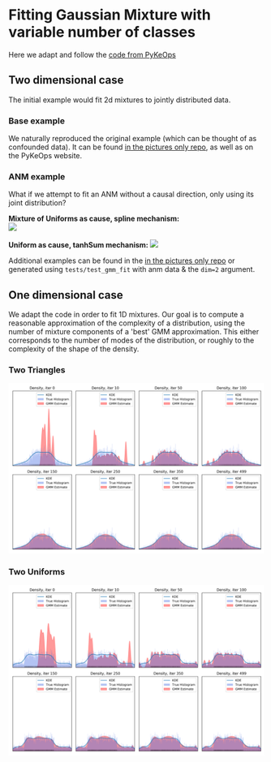 # Fitting Gaussian Mixture with variable number of classes

Here we adapt and follow the [code from PyKeOps](https://www.kernel-operations.io/keops/_auto_tutorials/gaussian_mixture/plot_gaussian_mixture.html#sphx-glr-auto-tutorials-gaussian-mixture-plot-gaussian-mixture-py)

## Two dimensional case
The initial example would fit 2d mixtures to jointly distributed data.

### Base example

We naturally reproduced the original example (which can be thought of as confounded data).
It can be found [in the pictures only repo](https://github.com/ArnoVel/causal-pictures/tree/master/fitting/gmm/dim-two),
as well as on the PyKeOps website.

### ANM example

What if we attempt to fit an ANM without a causal direction,
only using its joint distribution?

**Mixture of Uniforms as cause, spline mechanism:**  
![](./dim-two/anm_ex_mixtunif_spline.png?raw=true)

**Uniform as cause, tanhSum mechanism:**
![](./dim-two/anm_ex_uniform_tanhsum499.png?raw=true)

Additional examples can be found in the [in the pictures only repo](https://github.com/ArnoVel/causal-pictures/tree/master/fitting/gmm/dim-two)
or generated using `tests/test_gmm_fit` with anm data & the `dim=2` argument.

## One dimensional case

We adapt the code in order to fit 1D mixtures.
Our goal is to compute a reasonable approximation of the complexity of a distribution,
using the number of mixture components of a 'best' GMM approximation.
This either corresponds to the number of modes of the distribution, or roughly
to the complexity of the shape of the density.

### Two Triangles
![](./dim-one/triangles/sparsity_1/gmm_fit_iter499.png)

### Two Uniforms
![](./dim-one/unifs/overlapping/sparsity_1/seed_0/gmm_fit_iter499.png)
